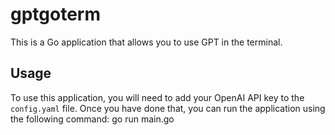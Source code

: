 # gptgoterm

This is a Go application that allows you to use GPT in the terminal.

## Usage

To use this application, you will need to add your OpenAI API key to the `config.yaml` file. Once you have done that, you can run the application using the following command: go run main.go
